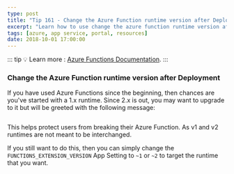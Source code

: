 ```yaml
---
type: post
title: "Tip 161 - Change the Azure Function runtime version after Deployment"
excerpt: "Learn how to use change the azure function runtime version after deployment"
tags: [azure, app service, portal, resources]
date: 2018-10-01 17:00:00
---
```


::: tip
:bulb: Learn more : [Azure Functions Documentation](https://docs.microsoft.com/azure/azure-functions/?WT.mc_id=docs-azuredevtips-azureappsdev).
:::

### Change the Azure Function runtime version after Deployment

If you have used Azure Functions since the beginning, then chances are you've started with a 1.x runtime. Since 2.x is out, you may want to upgrade to it but will be greeted with the following message:

<img :src="$withBase('/files/changetheazure181001-1.png')">

This helps protect users from breaking their Azure Function. As v1 and v2 runtimes are not meant to be interchanged.

If you still want to do this, then you can simply change the `FUNCTIONS_EXTENSION_VERSION` App Setting to `~1` or `~2` to target the runtime that you want.

<img :src="$withBase('/files/changetheazure181001-2.png')">

